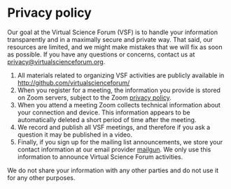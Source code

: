 # Privacy policy

Our goal at the Virtual Science Forum (VSF) is to handle your information transparently and in a maximally secure and private way.
That said, our resources are limited, and we might make mistakes that we will fix as soon as possible.
If you have any questions or concerns, contact us at privacy@virtualscienceforum.org.

1. All materials related to organizing VSF activities are publicly available in http://github.com/virtualscienceforum/
2. When you register for a meeting, the information you provide is stored on Zoom servers, subject to the Zoom [privacy policy](https://zoom.us/privacy). 
3. When you attend a meeting Zoom collects technical information about your connection and device. This information appears to be automatically deleted a short period of time after the meeting.
4. We record and publish all VSF meetings, and therefore if you ask a question it may be published in a video.
5. Finally, if you sign up for the mailing list announcements, we store your contact information at our email provider [mailgun](https://mailgun.com). We only use this information to announce Virtual Science Forum activities.

We do not share your information with any other parties and do not use it for any other purposes.
